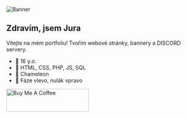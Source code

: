 ![Banner](https://i.imgur.com/YbJ9Hm2.png)

## Zdravím, jsem Jura
Vítejte na mém portfoliu! Tvořím webové stránky, bannery a DISCORD servery.

- 🔵 16 y.o.
- 🔴 HTML, CSS, PHP, JS, SQL
- 🔵 Chameleon
- 🔴 Fáze vlevo, nulák vpravo

<a href="https://www.buymeacoffee.com/pascal.jura" target="_blank"><img src="https://cdn.buymeacoffee.com/buttons/v2/arial-blue.png" alt="Buy Me A Coffee" style="height: 60px !important;width: 217px !important;" ></a>
